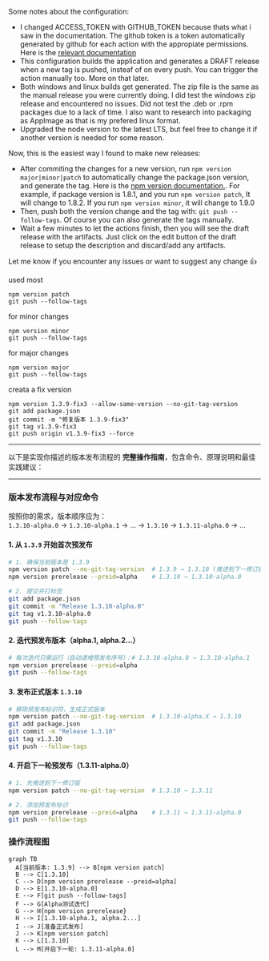 Some notes about the configuration:

-   I changed ACCESS\_TOKEN with GITHUB\_TOKEN because thats what i saw in the documentation. The github token is a token automatically generated by github for each action with the appropiate permissions. Here is the [relevant documentation](https://docs.github.com/en/actions/security-for-github-actions/security-guides/automatic-token-authentication#about-the-github_token-secret)
-   This configuration builds the application and generates a DRAFT release when a new tag is pushed, insteaf of on every push. You can trigger the action manually too. More on that later.
-   Both windows and linux builds get generated. The zip file is the same as the manual release you were currently doing. I did test the windows zip release and encountered no issues. Did not test the .deb or .rpm packages due to a lack of time. I also want to research into packaging as AppImage as that is my prefered linux format.
-   Upgraded the node version to the latest LTS, but feel free to change it if another version is needed for some reason.

Now, this is the easiest way I found to make new releases:

-   After commiting the changes for a new version, run `npm version major|minor|patch` to automatically change the package.json version, and generate the tag. Here is the [npm version documentation.](https://docs.npmjs.com/cli/v6/commands/npm-version). For example, if package version is 1.8.1, and you run `npm version patch`, It will change to 1.8.2. If you run `npm version minor`, it will change to 1.9.0
-   Then, push both the version change and the tag with: `git push --follow-tags`. Of course you can also generate the tags manually.
-   Wait a few minutes to let the actions finish, then you will see the draft release with the artifacts. Just click on the edit button of the draft release to setup the description and discard/add any artifacts.

Let me know if you encounter any issues or want to suggest any change 👍


used most
```
npm version patch
git push --follow-tags
```

for minor changes
```
npm version minor
git push --follow-tags
```

for major changes
```
npm version major
git push --follow-tags
```


creata a fix version
```
npm version 1.3.9-fix3 --allow-same-version --no-git-tag-version
git add package.json
git commit -m "修复版本 1.3.9-fix3"
git tag v1.3.9-fix3
git push origin v1.3.9-fix3 --force
```

---

以下是实现你描述的版本发布流程的 **完整操作指南**，包含命令、原理说明和最佳实践建议：

---

### **版本发布流程与对应命令**
按照你的需求，版本顺序应为：  
`1.3.10-alpha.0` → `1.3.10-alpha.1` → ... → `1.3.10` → `1.3.11-alpha.0` → ...

#### **1. 从 `1.3.9` 开始首次预发布**
```bash
# 1. 确保当前版本是 1.3.9
npm version patch --no-git-tag-version  # 1.3.9 → 1.3.10 (推进到下一修订版)
npm version prerelease --preid=alpha    # 1.3.10 → 1.3.10-alpha.0

# 2. 提交并打标签
git add package.json
git commit -m "Release 1.3.10-alpha.0"
git tag v1.3.10-alpha.0
git push --follow-tags
```

#### **2. 迭代预发布版本（alpha.1, alpha.2...）**
```bash
# 每次迭代只需运行（自动递增预发布序号）：# 1.3.10-alpha.0 → 1.3.10-alpha.1
npm version prerelease --preid=alpha    
git push --follow-tags
```

#### **3. 发布正式版本 `1.3.10`**
```bash
# 移除预发布标识符，生成正式版本
npm version patch --no-git-tag-version  # 1.3.10-alpha.X → 1.3.10
git add package.json
git commit -m "Release 1.3.10"
git tag v1.3.10
git push --follow-tags
```

#### **4. 开启下一轮预发布（1.3.11-alpha.0）**
```bash
# 1. 先推进到下一修订版
npm version patch --no-git-tag-version  # 1.3.10 → 1.3.11

# 2. 添加预发布标识
npm version prerelease --preid=alpha    # 1.3.11 → 1.3.11-alpha.0
git push --follow-tags
```

### **操作流程图**
```mermaid
graph TB
  A[当前版本: 1.3.9] --> B[npm version patch]
  B --> C[1.3.10]
  C --> D[npm version prerelease --preid=alpha]
  D --> E[1.3.10-alpha.0]
  E --> F[git push --follow-tags]
  F --> G[Alpha测试迭代]
  G --> H{npm version prerelease}
  H --> I[1.3.10-alpha.1, alpha.2...]
  I --> J[准备正式发布]
  J --> K[npm version patch]
  K --> L[1.3.10]
  L --> M[开启下一轮: 1.3.11-alpha.0]
```